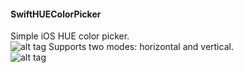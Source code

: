 <h4>SwiftHUEColorPicker</h4>

Simple iOS HUE color picker.</br>
![alt tag](https://raw.github.com/maximbilan/SwiftHUEColorPicker/master/img/img1.png)
Supports two modes: horizontal and vertical.</br>
![alt tag](https://raw.github.com/maximbilan/SwiftHUEColorPicker/master/img/img2.png)
